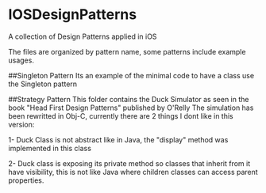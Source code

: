 # IOSDesignPatterns
A collection of Design Patterns applied in iOS

The files are organized by pattern name, some patterns include example usages.

##Singleton Pattern
Its an example of the minimal code to have a class use the Singleton pattern

##Strategy Pattern
This folder contains the Duck Simulator as seen in the book "Head First Design Patterns" published by O'Relly
The simulation has been rewritted in Obj-C, currently there are 2 things I dont like in this version:

1- Duck Class is not abstract like in Java, the "display" method was implemented in this class

2- Duck class is exposing its private method so classes that inherit from it have visibility, this is not like Java where
children classes can access parent properties.
